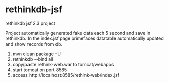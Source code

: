 # rethinkdb-jsf

rethinkdb jsf 2.3 project

Project automatically generated fake data each 5 second and save in rethinkdb.
In the index.jsf page primefaces datatable automatically updated and show records from db.

1. mvn clean package -U
2. rethinkdb --bind all
3. copy/paste rethink-web.war to tomcat/webapps
4. start tomcat on port 8585
5. access http://localhost:8585/rethink-web/index.jsf



